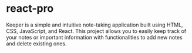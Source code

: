 # react-pro
Keeper is a simple and intuitive note-taking application built using HTML, CSS, JavaScript, and React. This project allows you to easily keep track of your notes or important information with functionalities to add new notes and delete existing ones.  
